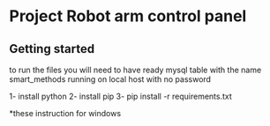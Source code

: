 # Project Robot arm control panel

## Getting started
to run the files you will need to have ready mysql table with the name smart_methods running on local host with no password

1- install python
2- install pip
3- pip install -r requirements.txt


*these instruction for windows
